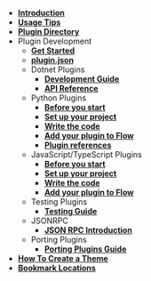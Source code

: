 - [**Introduction**](/README.md)
- [**Usage Tips**](/usage-tips.md)
- [**Plugin Directory**](/plugins.md)
- Plugin Development
    - [**Get Started**](/plugin-dev.md)
    - [**plugin.json**](/plugin.json.md)
    - Dotnet Plugins
      - [**Development Guide**](/develop-dotnet-plugins.md)
      - [**API Reference**](/API-Reference/Flow.Launcher.Plugin.md)
    - Python Plugins
      - [**Before you start**](/py-develop-plugins.md) 
      - [**Set up your project**](/py-setup-project.md)
      - [**Write the code**](/py-write-code.md)
      - [**Add your plugin to Flow**](/py-release-project.md)
      - [**Plugin references**](/py-plugin-references.md)
	- JavaScript/TypeScript Plugins
      - [**Before you start**](/nodejs-develop-plugins.md) 
      - [**Set up your project**](/nodejs-setup-project.md)
      - [**Write the code**](/nodejs-write-code.md)
      - [**Add your plugin to Flow**](/nodejs-release-project.md)
    - Testing Plugins
      - [**Testing Guide**](/testing.md)
    - JSONRPC
      - [**JSON RPC Introduction**](/json-rpc.md)
    - Porting Plugins
      - [**Porting Plugins Guide**](/port-plugins.md)
- [**How To Create a Theme**](/how-to-create-a-theme.md)
- [**Bookmark Locations**](/bookmark-locations.md)
